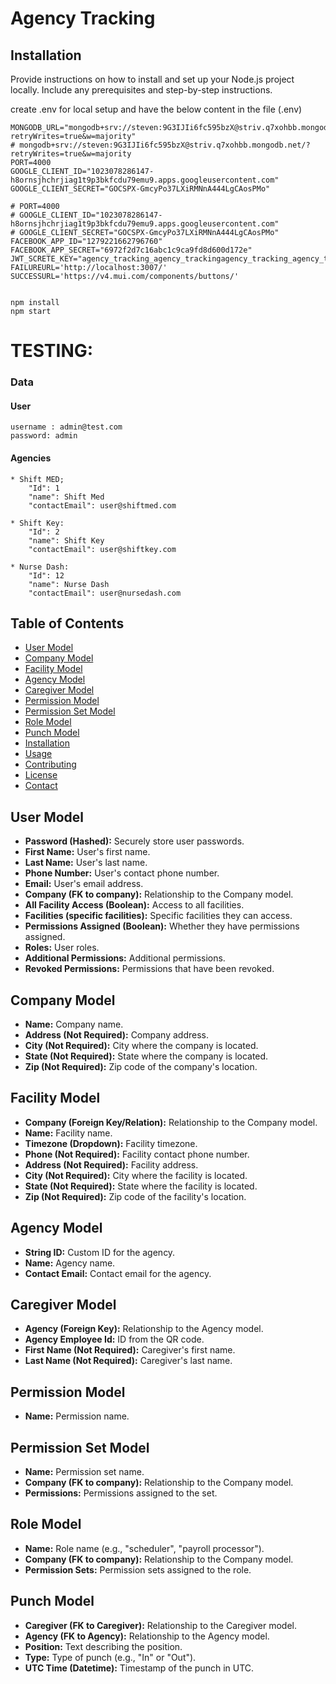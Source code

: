 # Agency Tracking

## Installation

Provide instructions on how to install and set up your Node.js project locally. Include any prerequisites and step-by-step instructions.

create .env for local setup and have the below content in the file (.env)
```
MONGODB_URL="mongodb+srv://steven:9G3IJIi6fc595bzX@striv.q7xohbb.mongodb.net/agency_tracking?retryWrites=true&w=majority"
# mongodb+srv://steven:9G3IJIi6fc595bzX@striv.q7xohbb.mongodb.net/?retryWrites=true&w=majority
PORT=4000
GOOGLE_CLIENT_ID="1023078286147-h8ornsjhchrjiag1t9p3bkfcdu79emu9.apps.googleusercontent.com"
GOOGLE_CLIENT_SECRET="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"

# PORT=4000
# GOOGLE_CLIENT_ID="1023078286147-h8ornsjhchrjiag1t9p3bkfcdu79emu9.apps.googleusercontent.com"
# GOOGLE_CLIENT_SECRET="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"
FACEBOOK_APP_ID="1279221662796760"
FACEBOOK_APP_SECRET="6972f2d7c16abc1c9ca9fd8d600d172e"
JWT_SCRETE_KEY="agency_tracking_agency_trackingagency_tracking_agency_tracking"
FAILUREURL='http://localhost:3007/' 
SUCCESSURL='https://v4.mui.com/components/buttons/'
```

```shell

npm install
npm start
```

# TESTING:
### Data
#### User
    username : admin@test.com
    password: admin

#### Agencies
    * Shift MED;
        "Id": 1
        "name": Shift Med
        "contactEmail": user@shiftmed.com

    * Shift Key:
        "Id": 2
        "name": Shift Key
        "contactEmail": user@shiftkey.com
    
    * Nurse Dash:
        "Id": 12
        "name": Nurse Dash
        "contactEmail": user@nursedash.com

## Table of Contents

- [User Model](#user-model)
- [Company Model](#company-model)
- [Facility Model](#facility-model)
- [Agency Model](#agency-model)
- [Caregiver Model](#caregiver-model)
- [Permission Model](#permission-model)
- [Permission Set Model](#permission-set-model)   
- [Role Model](#role-model)
- [Punch Model](#punch-model)
- [Installation](#installation)
- [Usage](#usage)
- [Contributing](#contributing)
- [License](#license)
- [Contact](#contact)

## User Model

- **Password (Hashed):** Securely store user passwords.
- **First Name:** User's first name.
- **Last Name:** User's last name.
- **Phone Number:** User's contact phone number.
- **Email:** User's email address.
- **Company (FK to company):** Relationship to the Company model.
- **All Facility Access (Boolean):** Access to all facilities.
- **Facilities (specific facilities):** Specific facilities they can access.
- **Permissions Assigned (Boolean):** Whether they have permissions assigned.
- **Roles:** User roles.
- **Additional Permissions:** Additional permissions.
- **Revoked Permissions:** Permissions that have been revoked.

## Company Model

- **Name:** Company name.
- **Address (Not Required):** Company address.
- **City (Not Required):** City where the company is located.
- **State (Not Required):** State where the company is located.
- **Zip (Not Required):** Zip code of the company's location.

## Facility Model

- **Company (Foreign Key/Relation):** Relationship to the Company model.
- **Name:** Facility name.
- **Timezone (Dropdown):** Facility timezone.
- **Phone (Not Required):** Facility contact phone number.
- **Address (Not Required):** Facility address.
- **City (Not Required):** City where the facility is located.
- **State (Not Required):** State where the facility is located.
- **Zip (Not Required):** Zip code of the facility's location.

## Agency Model

- **String ID:** Custom ID for the agency.
- **Name:** Agency name.
- **Contact Email:** Contact email for the agency.

## Caregiver Model

- **Agency (Foreign Key):** Relationship to the Agency model.
- **Agency Employee Id:** ID from the QR code.
- **First Name (Not Required):** Caregiver's first name.
- **Last Name (Not Required):** Caregiver's last name.

## Permission Model

- **Name:** Permission name.

## Permission Set Model

- **Name:** Permission set name.
- **Company (FK to company):** Relationship to the Company model.
- **Permissions:** Permissions assigned to the set.

## Role Model

- **Name:** Role name (e.g., "scheduler", "payroll processor").
- **Company (FK to company):** Relationship to the Company model.
- **Permission Sets:** Permission sets assigned to the role.

## Punch Model

- **Caregiver (FK to Caregiver):** Relationship to the Caregiver model.
- **Agency (FK to Agency):** Relationship to the Agency model.
- **Position:** Text describing the position.
- **Type:** Type of punch (e.g., "In" or "Out").
- **UTC Time (Datetime):** Timestamp of the punch in UTC.
